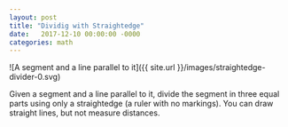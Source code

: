 ```yaml
---
layout: post
title: "Dividig with Straightedge"
date:   2017-12-10 00:00:00 -0000
categories: math
---
```


![A segment and a line parallel to it]({{ site.url }}/images/straightedge-divider-0.svg)

Given a segment and a line parallel to it, divide the segment in three equal parts using only a straightedge (a ruler with no markings). You can draw straight lines, but not measure distances.

<!--more-->

